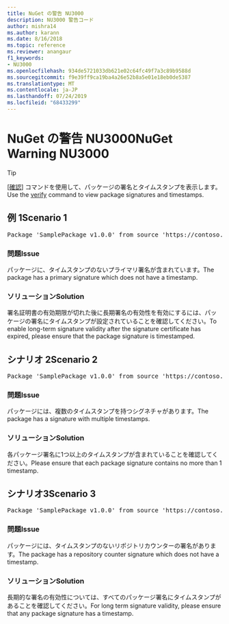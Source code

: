 ```yaml
---
title: NuGet の警告 NU3000
description: NU3000 警告コード
author: mishra14
ms.author: karann
ms.date: 8/16/2018
ms.topic: reference
ms.reviewer: anangaur
f1_keywords:
- NU3000
ms.openlocfilehash: 934de5721033db621e02c64fc49f7a3c89b9588d
ms.sourcegitcommit: f9e39ff9ca19ba4a26e52b8a5e01e18eb0de5387
ms.translationtype: MT
ms.contentlocale: ja-JP
ms.lasthandoff: 07/24/2019
ms.locfileid: "68433299"
---
```

# <a name="nuget-warning-nu3000"></a><span data-ttu-id="c2f96-103">NuGet の警告 NU3000</span><span class="sxs-lookup"><span data-stu-id="c2f96-103">NuGet Warning NU3000</span></span>

> [!Tip]
> <span data-ttu-id="c2f96-104">[[確認](../cli-reference/cli-ref-verify.md)] コマンドを使用して、パッケージの署名とタイムスタンプを表示します。</span><span class="sxs-lookup"><span data-stu-id="c2f96-104">Use the [verify](../cli-reference/cli-ref-verify.md) command to view package signatures and timestamps.</span></span>

## <a name="scenario-1"></a><span data-ttu-id="c2f96-105">例 1</span><span class="sxs-lookup"><span data-stu-id="c2f96-105">Scenario 1</span></span>

<pre>Package 'SamplePackage v1.0.0' from source 'https://contoso.com/index.json': The primary signature does not have a timestamp.</pre>

### <a name="issue"></a><span data-ttu-id="c2f96-106">問題</span><span class="sxs-lookup"><span data-stu-id="c2f96-106">Issue</span></span>

<span data-ttu-id="c2f96-107">パッケージに、タイムスタンプのないプライマリ署名が含まれています。</span><span class="sxs-lookup"><span data-stu-id="c2f96-107">The package has a primary signature which does not have a timestamp.</span></span>


### <a name="solution"></a><span data-ttu-id="c2f96-108">ソリューション</span><span class="sxs-lookup"><span data-stu-id="c2f96-108">Solution</span></span>

<span data-ttu-id="c2f96-109">署名証明書の有効期限が切れた後に長期署名の有効性を有効にするには、パッケージの署名にタイムスタンプが設定されていることを確認してください。</span><span class="sxs-lookup"><span data-stu-id="c2f96-109">To enable long-term signature validity after the signature certificate has expired, please ensure that the package signature is timestamped.</span></span>



## <a name="scenario-2"></a><span data-ttu-id="c2f96-110">シナリオ 2</span><span class="sxs-lookup"><span data-stu-id="c2f96-110">Scenario 2</span></span>

<pre>Package 'SamplePackage v1.0.0' from source 'https://contoso.com/index.json': Multiple timestamps are not accepted.</pre>

### <a name="issue"></a><span data-ttu-id="c2f96-111">問題</span><span class="sxs-lookup"><span data-stu-id="c2f96-111">Issue</span></span>

<span data-ttu-id="c2f96-112">パッケージには、複数のタイムスタンプを持つシグネチャがあります。</span><span class="sxs-lookup"><span data-stu-id="c2f96-112">The package has a signature with multiple timestamps.</span></span>


### <a name="solution"></a><span data-ttu-id="c2f96-113">ソリューション</span><span class="sxs-lookup"><span data-stu-id="c2f96-113">Solution</span></span>

<span data-ttu-id="c2f96-114">各パッケージ署名に1つ以上のタイムスタンプが含まれていることを確認してください。</span><span class="sxs-lookup"><span data-stu-id="c2f96-114">Please ensure that each package signature contains no more than 1 timestamp.</span></span>



## <a name="scenario-3"></a><span data-ttu-id="c2f96-115">シナリオ3</span><span class="sxs-lookup"><span data-stu-id="c2f96-115">Scenario 3</span></span>

<pre>Package 'SamplePackage v1.0.0' from source 'https://contoso.com/index.json': The repository countersignature does not have a timestamp.</pre>

### <a name="issue"></a><span data-ttu-id="c2f96-116">問題</span><span class="sxs-lookup"><span data-stu-id="c2f96-116">Issue</span></span>

<span data-ttu-id="c2f96-117">パッケージには、タイムスタンプのないリポジトリカウンターの署名があります。</span><span class="sxs-lookup"><span data-stu-id="c2f96-117">The package has a repository counter signature which does not have a timestamp.</span></span>


### <a name="solution"></a><span data-ttu-id="c2f96-118">ソリューション</span><span class="sxs-lookup"><span data-stu-id="c2f96-118">Solution</span></span>

<span data-ttu-id="c2f96-119">長期的な署名の有効性については、すべてのパッケージ署名にタイムスタンプがあることを確認してください。</span><span class="sxs-lookup"><span data-stu-id="c2f96-119">For long term signature validity, please ensure that any package signature has a timestamp.</span></span>


